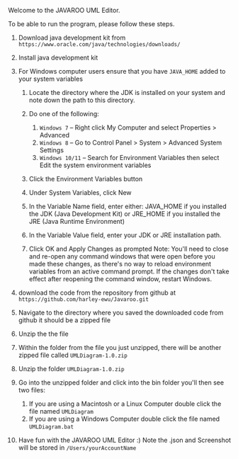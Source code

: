 Welcome to the JAVAROO UML Editor.

To be able to run the program, please follow these steps. 

1. Download java development kit from `https://www.oracle.com/java/technologies/downloads/`

2. Install java development kit

3. For Windows computer users ensure that you have `JAVA_HOME` added to your system variables
   1. Locate the directory where the JDK is installed on your system and note down the path to this directory.

   2. Do one of the following:
      1. `Windows 7` – Right click My Computer and select Properties > Advanced
      2. `Windows 8` – Go to Control Panel > System > Advanced System Settings
      3. `Windows 10/11` – Search for Environment Variables then select Edit the system environment variables

   4. Click the Environment Variables button

   5. Under System Variables, click New

   6. In the Variable Name field, enter either:
            JAVA_HOME if you installed the JDK (Java Development Kit)
                  or
            JRE_HOME if you installed the JRE (Java Runtime Environment)

   7. In the Variable Value field, enter your JDK or JRE installation path.

   8. Click OK and Apply Changes as prompted
      Note: You'll need to close and re-open any command windows that were open before you made these changes,
      as there's no way to reload environment variables from an active command prompt. If the changes don't take
      effect after reopening the command window, restart Windows.

5. download the code from the repository from github at `https://github.com/harley-ewu/Javaroo.git`

6.  Navigate to the directory where you saved the downloaded code from github it should be a zipped file

7. Unzip the the file

8. Within the folder from the file you just unzipped, there will be another zipped file called `UMLDiagram-1.0.zip`

9. Unzip the folder `UMLDiagram-1.0.zip`

10. Go into the unzipped folder and click into the bin folder you'll then see two files:
    1. If you are using a Macintosh or a Linux Computer double click the file named `UMLDiagram`
    2. If you are using a Windows Computer double click the file named `UMLDiagram.bat`

11. Have fun with the JAVAROO UML Editor :) Note the .json and Screenshot will be stored in `/Users/yourAccountName`
    
